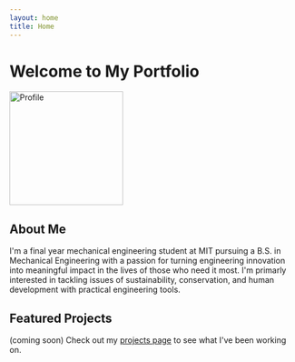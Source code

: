 ```yaml
---
layout: home
title: Home
---
```


# Welcome to My Portfolio
<img src="assets/images/IMG_4201_HighRes.jpg" alt="Profile" title="Hi there!" width="200"/>

## About Me

I'm a final year mechanical engineering student at MIT pursuing a B.S. in Mechanical Engineering with a passion for turning engineering innovation into meaningful impact in the lives of those who need it most. I'm primarly interested in tackling issues of sustainability, conservation, and human development with practical engineering tools.

## Featured Projects

(coming soon) Check out my [projects page](/projects) to see what I've been working on.



